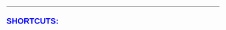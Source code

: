 <html>
<head>
<meta name="Copyright" content="Images, text, datasets, and content (c) Copyright John S. Urban, 2002. All rights reserved.">
<meta name="generator" content="vi(1)/vim(1)" />
<meta name="description" content="@(#)M_time::BOOK_M_time: BOOK composed of pages for man(1) topic M_time"/>
<meta name="author"      content="urban" />
<meta name="date"        content="2019-12-13" />
<meta name="keywords"    content="Fortran, Fortran code, source code repository, Fortran library, Fortran archive, source code" />
<!--
   Pick your favorite style sheet from among the eight offerings:
   Chocolate, Midnight, Modernist, Oldstyle, Steely, Swiss, Traditional, and Ultramarine.
   #!/bin/sh
   for NAME in Chocolate Midnight Modernist Oldstyle Steely Swiss Traditional Ultramarine
   do
     curl --get http://www.w3.org/StyleSheets/Core/$NAME.css >StyleSheets/$NAME.css
   done
-->
<link  rel="stylesheet"            href="StyleSheets/man.css"          type="text/css"  title="man"          />
<link  rel="alternate stylesheet"  href="StyleSheets/Simple.css"       type="text/css"  title="Simple"       />
<link  rel="alternate stylesheet"  href="StyleSheets/fancy.css"        type="text/css"  title="Local"        />
<link  rel="alternate stylesheet"  href="StyleSheets/Chocolate.css"    type="text/css"  title="Chocolate"    />
<link  rel="alternate stylesheet"  href="StyleSheets/Midnight.css"     type="text/css"  title="Midnight"     />
<link  rel="alternate stylesheet"  href="StyleSheets/Modernist.css"    type="text/css"  title="Modernist"    />
<link  rel="alternate stylesheet"  href="StyleSheets/OldStyle.css"     type="text/css"  title="OldStyle"     />
<link  rel="alternate stylesheet"  href="StyleSheets/Steely.css"       type="text/css"  title="Steely"       />
<link  rel="alternate stylesheet"  href="StyleSheets/Swiss.css"        type="text/css"  title="Swiss"        />
<link  rel="alternate stylesheet"  href="StyleSheets/Traditional.css"  type="text/css"  title="Traditional"  />
<link  rel="alternate stylesheet"  href="StyleSheets/Ultramarine.css"  type="text/css"  title="Ultramarine"  />
<link  rel="alternate stylesheet"  href="StyleSheets/fortran.css"      type="text/css"  title="fortran"      />
<style type="text/css">
/*<![CDATA[*/
/* ======================================================== */
iframe {
   width=0;
   height=0;
}
/* ======================================================== */
/* Start new page on printing */
BR.newpage{
   page-break-before:always
}
/* ======================================================== */
pX {
   font-family: "Lucida Console", Monaco, monospace
}
/* ======================================================== */
divX {
   background-color: #ffffff;
   border-style: solid;
   border-color: blue;
}
/* ======================================================== */
bodyX{
   margin-top:     1.58em;
   margin-left:    8%;
   margin-right:   4%;
   margin-bottom:  1.58em;
   padding-top:    0;
   padding-left:   0;
   padding-right:  0;
   padding-bottom: 0;
   border-top:     0;
   border-left:    0;
   border-bottom:  0;
   border-right:   0;
   width:  auto;
} /* end body box */
img{max-width: 55em}
/* ======================================================== */
/*]]>*/
</style>
<style> 
px {font-family: "Lucida Console", Monaco, monospace}
p { font-size:100%; line-height:1.1em; }
body {xfont-style: sans-serif}
body {
color:#333; font-family:Verdana, Arial, Helvetica, sans-serif; font-size:1em; line-height:1.3em; }
a:visited { color:#666; }
h1,h2,h3,h4,h5,h6 { color:#333; font-family:georgia, verdana, sans-serif; }
h1 { font-size:150%; page-break-before:auto;background-color: #aaaaff}
h2 { font-size:143%;color:teal; }
h3 { font-size:134%;color:blue; }
h4 { font-size:120%;color:gray; }
img { max-width: 55em}
p{ padding: 0;margin:0; }
p{ padding-right:1.4em; }
p{ padding-bottom:1em; }
p{ padding-top:1em; }
p{ whitespace: pre-wrap; }
h5,h6 { font-size:100% }
a.nav,a:link.nav, a:visited.nav { background-color:#FFF; color:#000; }
XXtable { border:double #000; border-collapse:collapse; }
XXtable { border-collapse:collapse; }
XXtd { border:thin solid #888; }
XXtd { border:none; }
li { margin-bottom:0.5em; }
blockquote { display:block; font-size:100%; line-height:1.1em; margin:0 0 1.5em; padding:0 2.5em; }
pre { background-color:#DDD; font-size:100%; overflow:auto; padding:1em; }
a,li span { color:#000; }
a:hover, a.nav:hover, a:hover math { background-color:#000; color:#FFF; }
#Container { margin:0 10px; text-align:center; background-color: #BBB}
#Content { border-top:none; margin:auto; padding:0.3em; text-align:left; width:100%; max-width:55em; background:#FFF}
span.webName { font-size:.5em; }
textarea#content { font-size: 1em; line-height: 1.125; }
h1#pageName { line-height:1em; margin:0.2em 0 0.2em 0; padding:0; }
.property { color:#666; font-size:100%; }
a.existingWikiWord[title]{ //border: 1px dashed #BBB; }
.byline { color:#666; font-size:1.0em; font-style:italic; margin-bottom:1em; padding-top:1px; } 
</style> 

<script language="JavaScript1.1"  type="text/javascript">
// *** TO BE CUSTOMISED ***

var style_cookie_name = "style" ;
var style_cookie_duration = 30 ;

// *** END OF CUSTOMISABLE SECTION ***

function switch_style ( css_title )
{
// You may use this script on your site free of charge provided
// you do not remote this notice or the URL below. Script from
// http://www.thesitewizard.com/javascripts/change-style-sheets.shtml
  var i, link_tag ;
  for (i = 0, link_tag = document.getElementsByTagName("link") ;
    i < link_tag.length ; i++ ) {
    if ((link_tag[i].rel.indexOf( "stylesheet" ) != -1) &&
      link_tag[i].title) {
      link_tag[i].disabled = true ;
      if (link_tag[i].title == css_title) {
        link_tag[i].disabled = false ;
      }
    }
    set_cookie( style_cookie_name, css_title,
      style_cookie_duration );
  }
}
function set_style_from_cookie()
{
  var css_title = get_cookie( style_cookie_name );
  if (css_title.length) {
    switch_style( css_title );
  }
}
function set_cookie ( cookie_name, cookie_value,
    lifespan_in_days, valid_domain )
{
    // http://www.thesitewizard.com/javascripts/cookies.shtml
    var domain_string = valid_domain ?
                       ("; domain=" + valid_domain) : '' ;
    document.cookie = cookie_name +
                       "=" + encodeURIComponent( cookie_value ) +
                       "; max-age=" + 60 * 60 *
                       24 * lifespan_in_days +
                       "; path=/" + domain_string ;
}
function get_cookie ( cookie_name )
{
    // http://www.thesitewizard.com/javascripts/cookies.shtml
    var cookie_string = document.cookie ;
    if (cookie_string.length != 0) {
        var cookie_value = cookie_string.match (
                        '(^|;)[\s]*' +
                        cookie_name +
                        '=([^;]*)' );
        return decodeURIComponent ( cookie_value[2] ) ;
    }
    return '' ;
}
</script>

<!--
-->

<script language="JavaScript" type="text/javascript" src="M_time.js"> </script>
<script language="JavaScript1.1"  type="text/javascript">
//<![CDATA[
/* ============================================================================================================================== */
/*
   The following code merges a number of files like an include; so you
   can have a single printable document created from many small files.
   File references are NOT relative so a lot of things do not work as one
   would hope.  IFRAME and JavaScript support are required.
*/
/* ============================================================================================================================== */
FRAMECOUNT=0;
FIRSTPASS=0;
COLUMNS=0;
/* ============================================================================================================================== */
function baseName(str)
{
   var base = new String(str).substring(str.lastIndexOf('/') + 1);
    if(base.lastIndexOf(".") != -1)
        base = base.substring(0, base.lastIndexOf("."));
   return base;
}
/* ============================================================================================================================== */
function append(target){
   if(FIRSTPASS == 0){
      append_index(target);
   }else{
      append_doc(target);
   }
}
/* ============================================================================================================================== */
//alert('START 1');
function append_index(target){
   FRAMECOUNT=FRAMECOUNT+1;
   if( COLUMNS == 5 ){
	   document.write('</tr>\n');
	   COLUMNS=0;
   }
   COLUMNS=COLUMNS+1;
   if( COLUMNS == 1 ){
	   document.write('<tr>\n');
   }
   document.write('<td><a href="#DOCUMENT'+ FRAMECOUNT  + '">' + baseName(target) + '</a></td>\n');
}
/* ============================================================================================================================== */
//alert('START');
function append_doc(target){
   FRAMECOUNT=FRAMECOUNT+1;
   /* document.write('<xmp>');
   */
   document.write('<br class="newpage"/>');
   document.write('<a name="DOCUMENT'+ FRAMECOUNT  + '"><a href="#TOP"> &nbsp;INDEX</a></a>\n');

   document.write('<div id="display' + FRAMECOUNT + '"></div>');
   document.write('<iframe width="0" height="0" id="buffer' + FRAMECOUNT + '" name="buffer' + FRAMECOUNT + '" src="' + target + '" ');
   document.write('onload="copyIframe(');
   document.write('\'buffer' + FRAMECOUNT + '\',');
   document.write('\'display' + FRAMECOUNT + '\'');
   document.write(')"></iframe>\n');
   /* document.write('</xmp>');
   */
}
/* ============================================================================================================================== */
/*
   on load of iframe displays body content of IFRAME document in DIV
*/

function copyIframe(iframeId, divId ) {
    var CurrentDiv = document.getElementById? document.getElementById(divId): null;
    if ( window.frames[iframeId] && CurrentDiv ) {
       /* copy data in iframe to div */
        CurrentDiv.innerHTML = window.frames[iframeId].document.body.innerHTML;
        CurrentDiv.style.display = 'block';
    }
}
/* ============================================================================================================================== */
//alert('GOT HERE 2 END');
/* ============================================================================================================================== */
//]]>
</script>
<title></title>
</head>
<body onload="set_style_from_cookie()">
<a name="TOP">&nbsp;</a>

<!--
<div>
<form>
Themes:
<input  type="submit"  onclick="switch_style('man');return          false;"  name="theme"  value="man"          id="man">
<input  type="submit"  onclick="switch_style('Simple');return       false;"  name="theme"  value="Simple"       id="Simple">
<input  type="submit"  onclick="switch_style('fortran');return      false;"  name="theme"  value="fortran"      id="fortran">
<input  type="submit"  onclick="switch_style('Local');return        false;"  name="theme"  value="Local"        id="Local">
<input  type="submit"  onclick="switch_style('Chocolate');return    false;"  name="theme"  value="Chocolate"    id="Chocolate">
<input  type="submit"  onclick="switch_style('Midnight');return     false;"  name="theme"  value="Midnight"     id="Midnight">
<input  type="submit"  onclick="switch_style('Modernist');return    false;"  name="theme"  value="Modernist"    id="Modernist">
<input  type="submit"  onclick="switch_style('Oldstyle');return     false;"  name="theme"  value="Oldstyle"     id="Oldstyle">
<input  type="submit"  onclick="switch_style('Steely');return       false;"  name="theme"  value="Steely"       id="Steely">
<input  type="submit"  onclick="switch_style('Traditional');return  false;"  name="theme"  value="Traditional"  id="Traditional">
<input  type="submit"  onclick="switch_style('Ultramarine');return  false;"  name="theme"  value="Ultramarine"  id="Ultramarine">
</form>
</div>
-->
<hr>
<h3>SHORTCUTS:</h3>
<script language="JavaScript1.1"  type="text/javascript">
document.write('<center><table border="4" >\n');
document.write('<tbody>\n');
loadthem();
if (COLUMNS != 5 ){
   document.write('</tr>\n');
}
document.write('</tbody>\n');
document.write('</table></center>\n');
document.write('<hr\n>');
FIRSTPASS=1;
FRAMECOUNT=0;
loadthem();
</script>
</div>
</body>
